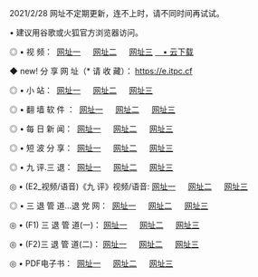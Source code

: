 <p>2021/2/28 网址不定期更新，连不上时，请不同时间再试试。
<p>• 建议用谷歌或火狐官方浏览器访问。
<p>◎ • 视 频： 
<a href="http://hwn.lexmarktr.com/" target="_blank">网址一</a> 　 
<a href="http://hpq.lexmarktr.com/" target="_blank">网址二</a> 　 
<a href="http://hpq.lexmarktr.com/b.html" target="_blank">网址三</a>
<a href="https://yadi.sk/d/d0sUeAOpal3njw" target="_blank">　• 云下载 </a></p>
<p>◆ new! 分 享 网 址（* 请 收 藏）： <a href="http://hvh.lexmarktr.com/a.html">https://e.itpc.cf</a></p>

<p>◎ • 小 站：  
<a href="http://hwn.lexmarktr.com/f.html" target="_blank">网址一</a> 　 
<a href="http://hpq.lexmarktr.com/h.html" target="_blank">网址二</a> 　 
<a href="http://hpq.lexmarktr.com/k/" target="_blank">网址三</a></p>
<p>◎ • 翻 墙 软 件 ：  
<a href="http://hwn.lexmarktr.com/ff/" target="_blank">网址一</a> 　 
<a href="http://hpq.lexmarktr.com/s/read/a1_nd.html" target="_blank">网址二</a> 　 
<a href="http://hpq.lexmarktr.com/ff/index.html" target="_blank">网址三</a></p>
<p>◎ • 每 日 新 闻：  
<a href="http://hwn.lexmarktr.com/day/" target="_blank">网址一</a> 　 
<a href="http://hpq.lexmarktr.com/day/" target="_blank">网址二</a> 　 
<a href="http://hpq.lexmarktr.com/day/index.html" target="_blank">网址三</a></p>
<p>◎ • 短 波 分 享：  
<a href="http://hwn.lexmarktr.com/h/" target="_blank">网址一</a> 　 
<a href="http://hpq.lexmarktr.com/h/" target="_blank">网址二</a> 　 
<a href="http://hpq.lexmarktr.com/h/index.html" target="_blank">网址三</a></p>
<p>◎ • 九 评.三 退：  
<a href="http://hwn.lexmarktr.com/t/" target="_blank">网址一</a> 　 
<a href="http://hpq.lexmarktr.com/v2/index.html" target="_blank">网址二</a> 　 
<a href="http://hpq.lexmarktr.com/tt/index.html" target="_blank">网址三</a> 　</p>
<p>◎ • (E2_视频/语音)《九 评》视频/语音: 
<a href="http://hpq.lexmarktr.com/7738.html" target="_blank">网址一</a> 　 
<a href="http://hpq.lexmarktr.com/7614.html" target="_blank">网址二</a> 　 
<a href="http://hpq.lexmarktr.com/7633.html" target="_blank">网址三</a></p>
<p>◎ • 三 退 管 道...退 党 网：  
<a href="http://hwn.lexmarktr.com/go/td1.html" target="_blank">网址一</a> 　 
<a href="http://hpq.lexmarktr.com/go/td2.html" target="_blank">网址二</a> 　 
<a href="http://hpq.lexmarktr.com/go/td3.html" target="_blank">网址三</a></p>
<p>◎ • (F1) 三 退 管 道(一)： 
<a href="http://hwn.lexmarktr.com/dd/" target="_blank">网址一</a> 　 
<a href="http://hpq.lexmarktr.com/s/read/a1_tdx.html" target="_blank">网址二</a> 　 
<a href="http://hpq.lexmarktr.com/dd/" target="_blank">网址三</a></p>
<p>◎ • (F2)三 退 管 道(二)： 
<a href="http://hpq.lexmarktr.com/d/" target="_blank">网址一</a> 　 
<a href="http://hwn.lexmarktr.com/d/index.html" target="_blank">网址二</a> 　 
<a href="http://hpq.lexmarktr.com/d/" target="_blank">网址三</a></p>
<p>◎ • PDF电子书：  
<a href="http://hwn.lexmarktr.com/p/" target="_blank">网址一</a> 　 
<a href="http://hpq.lexmarktr.com/p/index.html" target="_blank">网址二</a> 　 
<a href="http://hpq.lexmarktr.com/p/" target="_blank">网址三</a></p>
